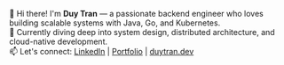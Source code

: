 👋 Hi there! I'm **Duy Tran** — a passionate backend engineer who loves building scalable systems with Java, Go, and Kubernetes.  
🌱 Currently diving deep into system design, distributed architecture, and cloud-native development.  
📫 Let's connect: [LinkedIn](#) | [Portfolio](#) | [duytran.dev](#)

<!---
DuyTC1811/DuyTC1811 is a ✨ special ✨ repository because its `README.md` (this file) appears on your GitHub profile.
You can click the Preview link to take a look at your changes.
--->
